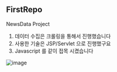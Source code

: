 ## FirstRepo
NewsData Project

1. 데이터 수집은 크롤링을 통해서 진행했습니다
2. 사용한 기술은 JSP/Servlet 으로 진행했구요
3. Javascript 를 같이 접목 시켰습니다

![image](https://github.com/2022-SMRHD-DCX-Bigdata-8/FirstRepo/assets/79125325/7e8b551b-b83b-4acd-a35e-ebd099e1ecfa)



